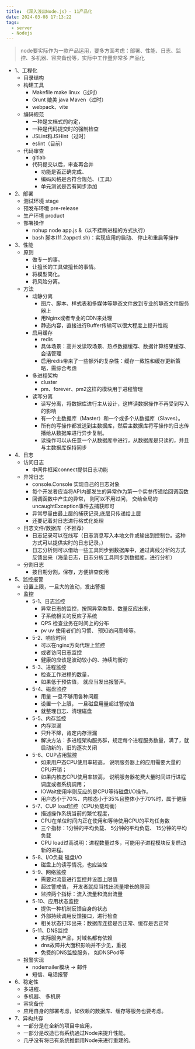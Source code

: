 ```yaml
---
title: 《深入浅出Node.js》- 11产品化
date: 2024-03-08 17:13:22
tags:
  - server
  - Nodejs
---
```

> node要实际作为一款产品运用，要多方面考虑：部署、性能、日志、监控、多机器、容灾备份等，实际中工作量非常多
产品化
- 1、工程化
  - 目录结构
  - 构建工具 
    - Makefile make linux（过时）
    - Grunt 媲美 java Maven（过时）
    - webpack、vite
  - 编码规范
    - 一种是文档式的约定， 
    - 一种是代码提交时的强制检查
    - JSLint和JSHint（过时）
    - eslint（目前）
  - 代码审查 
    - gitlab
    - 代码提交以后，审查再合并
      - 功能是否正确完成、 
      - 编码风格是否符合规范、（工具）
      - 单元测试是否有同步添加
- 2、部署
  - 测试环境 stage
  - 预发布环境 pre-release
  - 生产环境 product
  - 部署操作
    - nohup node app.js &（以不挂断进程的方式执行）
    - bash 脚本(11.2appctl.sh)：实现应用的启动、 停止和重启等操作
- 3、性能
  - 原则
    - 做专一的事。
    - 让擅长的工具做擅长的事情。
    - 将模型简化。
    - 将风险分离。
  - 方法
    - 动静分离
      - 图片、脚本、样式表和多媒体等静态文件放到专业的静态文件服务器上
      - 用Nginx或者专业的CDN来处理
      - 静态内容，直接进行Buffer传输可以很大程度上提升性能
    - 启用缓存 
      - redis
      - 具体场景：高并发读取场景、热点数据缓存、数据计算结果缓存、会话管理
      - 启用redis带来了一些额外的复杂性：缓存一致性和缓存更新策略，需综合考虑
    - 多进程架构 
      - cluster
      - pm、forever、pm2这样的模块用于进程管理
    - 读写分离
      - 读写分离，将数据库进行主从设计，这样读数据操作不再受到写入的影响
      - 有一个主数据库（Master）和一个或多个从数据库（Slaves）。
      - 所有的写操作都发送到主数据库，然后主数据库将写操作的日志传播给从数据库进行异步复制。
      - 读操作可以从任意一个从数据库中进行，从数据库是只读的，并且与主数据库保持同步
- 4、日志
  - 访问日志 
    - 中间件框架connect提供日志功能
  - 异常日志 
    - console.Console 实现自己的日志对象
    - 每个开发者应当将API内部发生的异常作为第一个实参传递给回调函数
    - 回调函数中产生的异常， 则可以不用过问， 交给全局的uncaughtException事件去捕获即可
    - 异常尽量由最上层的捕获记录,底层只传递给上层
    - 还要记着对日志进行格式化处理
  - 日志文件/数据库（不推荐） 
    - 日志记录可以在线写（日志消息写入本地文件或输出到控制台。这种方式可以提供实时的日志记录，）
    - 日志分析则可以借助一些工具同步到数据库中，通过离线分析的方式反馈出来（海量日志，日志分析工具同步到数据库，进行分析）
  - 分割日志 
    - 按日期分割，保存，方便排查使用
- 5、监控报警
  - 设置上限，一旦大的波动，发出警报
  - 监控
    - 5-1、日志监控 
      - 异常日志的监控，按照异常类型、数量反应出来，
      - 子系统相关的反应子系统
      - QPS 检查业务在时间上的分布
      - pv uv 使用者们的习惯、 预知访问高峰等。
    - 5-2、响应时间
      - 可以在nginx方向代理上监控
      - 或者访问日志监控
      - 健康的应该是波动较小的、持续均衡的
    - 5-3、进程监控
      - 检查工作进程的数量， 
      - 如果低于预估值， 就应当发出报警声。
    - 5-4、磁盘监控 
      - 用量 一旦不够用各种问题
      - 设置一个上限， 一旦磁盘用量超过警戒值
      - 就整理日志、清理磁盘
    - 5-5、内存监控 
      - 内存泄漏
      - 只升不降，肯定内存泄漏
      - 解决方法：多进程架构服务群，规定每个进程服务数量，满了，就启动新的，旧的逐次关闭
    - 5-6、CUP占用监控 
      - 如果用户态CPU使用率较高， 说明服务器上的应用需要大量的CPU开销； 
      - 如果内核态CPU使用率较高， 说明服务器花费大量时间进行进程调度或者系统调用； 
      - IOWait使用率则反应的是CPU等待磁盘I/O操作。
      - 用户态小于70%、内核态小于35%且整体小于70%时，属于健康
    - 5-7、CUP load监控（CPU负载均衡）  
      - 描述操作系统当前的繁忙程度， 
      - CPU在单位时间内正在使用和等待使用CPU的平均任务数
      - 三个指标：1分钟的平均负载、 5分钟的平均负载、 15分钟的平均负载
      - CPU load过高说明：进程数量过多，可能用子进程模块反复启动新的进程。 
    - 5-8、I/O负载 磁盘I/O
      - 磁盘上的读写情况，也应监控
    - 5-9、网络监控 
      - 需要对流量进行监控并设置上限值
      - 超过警戒值， 开发者就应当找出流量增长的原因
      - 监控两个指标：流入流量和流出流量
    - 5-10、应用状态监控
      - 提供一种机制反馈自身的状态
      - 外部持续调用反馈接口，进行检查
      - 相关状态打印出来：数据库连接是否正常、缓存是否正常
    - 5-11、DNS监控
      - 实际服务产品，对域名都有依赖
      - dns故障并大面积影响并不少见，重视
      - 免费的DNS监控服务， 如DNSPod等
  - 报警实现
    - nodemailer模块 -> 邮件
    - 短信、电话报警
- 6、稳定性
  - 多进程、 
  - 多机器、 多机房
  - 容灾备份
  - 应用自身的部署考虑，如依赖的数据库、缓存等服务也要考虑。
- 7、异构共存
  - 一部分是在全新的项目中应用， 
  - 一部分是改造已有系统通过Node来提升性能。 
  - 几乎没有将已有系统推翻用Node来进行重建的。
